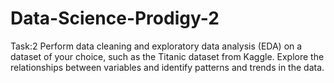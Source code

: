 # Data-Science-Prodigy-2
Task:2 Perform data cleaning and exploratory data analysis (EDA) on a dataset of your choice, such as the Titanic dataset from Kaggle. Explore the relationships between variables and identify patterns and trends in the data.
